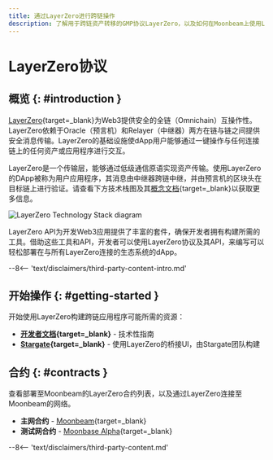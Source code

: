 ```yaml
---
title: 通过LayerZero进行跨链操作
description: 了解用于跨链资产转移的GMP协议LayerZero，以及如何在Moonbeam上使用LayerZero开始构建跨链应用程序。
---
```


# LayerZero协议

## 概览 {: #introduction }

[LayerZero](https://layerzero.network/){target=_blank}为Web3提供安全的全链（Omnichain）互操作性。LayerZero依赖于Oracle（预言机）和Relayer（中继器）两方在链与链之间提供安全消息传输。LayerZero的基础设施使dApp用户能够通过一键操作与任何连接链上的任何资产或应用程序进行交互。

LayerZero是一个传输层，能够通过低级通信原语实现资产传输。使用LayerZero的DApp被称为用户应用程序，其消息由中继器跨链中继，并由预言机的区块头在目标链上进行验证。请查看下方技术栈图及其[概念文档](https://layerzero.gitbook.io/docs/faq/messaging-properties){target=_blank}以获取更多信息。

![LayerZero Technology Stack diagram](/images/builders/interoperability/protocols/layerzero/layerzero-1.png)

LayerZero API为开发Web3应用提供了丰富的套件，确保开发者拥有构建所需的工具。借助这些工具和API，开发者可以使用LayerZero协议及其API，来编写可以轻松部署在与所有LayerZero连接的生态系统的dApp。

--8<-- 'text/disclaimers/third-party-content-intro.md'

## 开始操作 {: #getting-started }

开始使用LayerZero构建跨链应用程序可能所需的资源：

- **[开发者文档](https://layerzero.gitbook.io/docs/){target=_blank}** - 技术性指南
- **[Stargate](https://stargate.finance/){target=_blank}** - 使用LayerZero的桥接UI，由Stargate团队构建

## 合约 {: #contracts }

查看部署至Moonbeam的LayerZero合约列表，以及通过LayerZero连接至Moonbeam的网络。

- **主网合约** - [Moonbeam](https://layerzero.gitbook.io/docs/technical-reference/mainnet/supported-chain-ids#moonbeam){target=_blank}
- **测试网合约** - [Moonbase Alpha](https://layerzero.gitbook.io/docs/technical-reference/testnet/testnet-addresses#moonbeam-testnet){target=_blank}

--8<-- 'text/disclaimers/third-party-content.md'